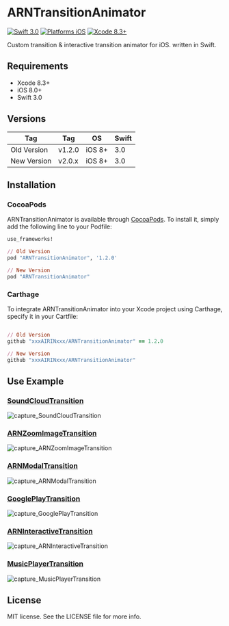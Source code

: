 # ARNTransitionAnimator

[![Swift 3.0](https://img.shields.io/badge/Swift-3.0-orange.svg?style=flat)](https://developer.apple.com/swift/)
[![Platforms iOS](https://img.shields.io/badge/Platforms-iOS-lightgray.svg?style=flat)](https://developer.apple.com/swift/)
[![Xcode 8.3+](https://img.shields.io/badge/Xcode-8.3+-blue.svg?style=flat)](https://developer.apple.com/swift/)

Custom transition & interactive transition animator for iOS. written in Swift.

## Requirements

* Xcode 8.3+
* iOS 8.0+
* Swift 3.0

## Versions

| Tag         | Tag        | OS             | Swift         |
|-------------|------------|----------------|---------------|
| Old Version | v1.2.0     | iOS 8+         | 3.0           |
| New Version | v2.0.x     | iOS 8+         | 3.0           |

## Installation

### CocoaPods

ARNTransitionAnimator is available through [CocoaPods](http://cocoapods.org). To install
it, simply add the following line to your Podfile:

```ruby
use_frameworks!

// Old Version
pod "ARNTransitionAnimator", '1.2.0'

// New Version
pod "ARNTransitionAnimator"
```

### Carthage

To integrate ARNTransitionAnimator into your Xcode project using Carthage, specify it in your Cartfile:

```ruby

// Old Version
github "xxxAIRINxxx/ARNTransitionAnimator" == 1.2.0

// New Version
github "xxxAIRINxxx/ARNTransitionAnimator"

```


## Use Example

### [SoundCloudTransition](https://github.com/xxxAIRINxxx/SoundCloudTransition)

![capture_SoundCloudTransition](gifs/SoundCloudTransition.gif "capture_SoundCloudTransition")


### [ARNZoomImageTransition](https://github.com/xxxAIRINxxx/ARNZoomImageTransition)

![capture_ARNZoomImageTransition](gifs/ARNZoomImageTransition.gif "capture_ARNZoomImageTransition")


### [ARNModalTransition](https://github.com/xxxAIRINxxx/ARNModalTransition)

![capture_ARNModalTransition](gifs/ARNModalTransition.gif "capture_ARNModalTransition")


### [GooglePlayTransition](https://github.com/xxxAIRINxxx/GooglePlayTransition)

![capture_GooglePlayTransition](gifs/GooglePlayTransition.gif "capture_GooglePlayTransition")


### [ARNInteractiveTransition](https://github.com/xxxAIRINxxx/ARNInteractiveTransition)

![capture_ARNInteractiveTransition](gifs/ARNInteractiveTransition.gif "capture_ARNInteractiveTransition")

### [MusicPlayerTransition](https://github.com/xxxAIRINxxx/MusicPlayerTransition)
![capture_MusicPlayerTransition](gifs/MusicPlayerTransition.gif "capture_MusicPlayerTransition")

## License

MIT license. See the LICENSE file for more info.
